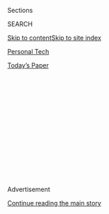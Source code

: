 <div id="app">

<div>

<div>

<div>

<div class="NYTAppHideMasthead css-1q2w90k e1suatyy0">

<div class="section css-ui9rw0 e1suatyy2">

<div class="css-eph4ug er09x8g0">

<div class="css-6n7j50">

</div>

<span class="css-1dv1kvn">Sections</span>

<div class="css-10488qs">

<span class="css-1dv1kvn">SEARCH</span>

</div>

[Skip to content](#site-content)[Skip to site index](#site-index)

</div>

<div id="masthead-section-label" class="css-1wr3we4 eaxe0e00">

[Personal
Tech](https://www.nytimes3xbfgragh.onion/section/technology/personaltech)

</div>

<div class="css-10698na e1huz5gh0">

</div>

</div>

<div id="masthead-bar-one" class="section hasLinks css-15hmgas e1csuq9d3">

<div class="css-uqyvli e1csuq9d0">

</div>

<div class="css-1uqjmks e1csuq9d1">

</div>

<div class="css-9e9ivx">

[](https://myaccount.nytimes3xbfgragh.onion/auth/login?response_type=cookie&client_id=vi)

</div>

<div class="css-1bvtpon e1csuq9d2">

[Today’s
Paper](https://www.nytimes3xbfgragh.onion/section/todayspaper)

</div>

</div>

</div>

</div>

<div data-aria-hidden="false">

<div id="site-content" data-role="main">

<div>

<div class="css-1aor85t" style="opacity:0.000000001;z-index:-1;visibility:hidden">

<div class="css-1hqnpie">

<div class="css-epjblv">

<span class="css-17xtcya">[Personal
Tech](/section/technology/personaltech)</span><span class="css-x15j1o">|</span><span class="css-fwqvlz">Google
Pixel 3A Review: The $400 Smartphone You’ve Been Waiting
For</span>

</div>

<div class="css-k008qs">

<div class="css-1iwv8en">

<span class="css-18z7m18"></span>

<div>

</div>

</div>

<span class="css-1n6z4y">https://nyti.ms/2Wu4Wza</span>

<div class="css-1705lsu">

<div class="css-4xjgmj">

<div class="css-4skfbu" data-role="toolbar" data-aria-label="Social Media Share buttons, Save button, and Comments Panel with current comment count" data-testid="share-tools">

  - 
  - 
  - 
  - 
    
    <div class="css-6n7j50">
    
    </div>

  - 

</div>

</div>

</div>

</div>

</div>

</div>

<div id="NYT_TOP_BANNER_REGION" class="css-13pd83m">

</div>

<div id="top-wrapper" class="css-1sy8kpn">

<div id="top-slug" class="css-l9onyx">

Advertisement

</div>

[Continue reading the main
story](#after-top)

<div class="ad top-wrapper" style="text-align:center;height:100%;display:block;min-height:250px">

<div id="top" class="place-ad" data-position="top" data-size-key="top">

</div>

</div>

<div id="after-top">

</div>

</div>

<div>

<div id="sponsor-wrapper" class="css-1hyfx7x">

<div id="sponsor-slug" class="css-19vbshk">

Supported by

</div>

[Continue reading the main
story](#after-sponsor)

<div id="sponsor" class="ad sponsor-wrapper" style="text-align:center;height:100%;display:block">

</div>

<div id="after-sponsor">

</div>

</div>

<div class="css-186x18t">

tech Fix

</div>

<div class="css-1vkm6nb ehdk2mb0">

# Google Pixel 3A Review: The $400 Smartphone You’ve Been Waiting For

</div>

The first midrange Pixel is packed with innovations, without a shocking
price.

<div class="css-79elbk" data-testid="photoviewer-wrapper">

<div class="css-z3e15g" data-testid="photoviewer-wrapper-hidden">

</div>

<div class="css-1a48zt4 ehw59r15" data-testid="photoviewer-children">

![<span class="css-cnj6d5 e1z0qqy90" itemprop="copyrightHolder"><span class="css-1ly73wi e1tej78p0">Credit...</span><span><span>Damien
Maloney for The New York
Times</span></span></span>](https://static01.graylady3jvrrxbe.onion/images/2019/05/08/business/08techfix/merlin_154476501_96d369ce-9f02-4432-997c-8a87aca541b3-articleLarge.jpg?quality=75&auto=webp&disable=upscale)

</div>

</div>

<div class="css-18e8msd">

<div class="css-vp77d3 epjyd6m0">

<div class="css-hus3qt ey68jwv0" data-aria-hidden="true">

[![Brian X.
Chen](https://static01.graylady3jvrrxbe.onion/images/2018/02/16/multimedia/author-brian-x-chen/author-brian-x-chen-thumbLarge.jpg
"Brian X. Chen")](https://www.nytimes3xbfgragh.onion/by/brian-x-chen)

</div>

<div class="css-1baulvz">

By [<span class="css-1baulvz last-byline" itemprop="name">Brian X.
Chen</span>](https://www.nytimes3xbfgragh.onion/by/brian-x-chen)

</div>

</div>

  - May 7,
    2019

  - 
    
    <div class="css-4xjgmj">
    
    <div class="css-d8bdto" data-role="toolbar" data-aria-label="Social Media Share buttons, Save button, and Comments Panel with current comment count" data-testid="share-tools">
    
      - 
      - 
      - 
      - 
        
        <div class="css-6n7j50">
        
        </div>
    
      - 
    
    </div>
    
    </div>

</div>

</div>

<div class="section meteredContent css-1r7ky0e" name="articleBody" itemprop="articleBody">

<div class="css-1fanzo5 StoryBodyCompanionColumn">

<div class="css-53u6y8">

Dear readers, I hear you: Plenty of you are making it loud and clear
that you are frustrated with today’s smartphone prices, which are
approaching the cost of a decent used car.

I’ve read your testy emails about skyrocketing prices for devices like
Apple’s $1,100 iPhone XS Max and Samsung’s $2,000 [Galaxy
Fold](https://www.nytimes3xbfgragh.onion/2019/04/18/technology/samsung-galaxy-screen.html).
I’ve seen your anguish in the comments on our [smartphone
reviews](https://www.nytimes3xbfgragh.onion/2018/10/23/technology/personaltech/apple-iphone-xr-review.html).
[Sales of smartphones are slowing
down](https://www.idc.com/getdoc.jsp?containerId=prUS45042319)
worldwide, researchers say, partly because people are turned off by the
escalating costs.

So this will probably come as good news. As of Tuesday, Google is
selling the Pixel 3A, a new version of its popular Pixel smartphone, for
about $400 — or roughly half the price of its high-end phones. It is the
first time that Google is introducing its Pixel phones for the midrange
and low-end market.

“We’re seeing the fatigue with some of the flagship pricing of
smartphones going up and up and up, and people thinking, ‘You know, five
years ago I could buy the best possible phone for half this price,’”
said Brian Rakowski, a vice president of product management for Google.

</div>

</div>

<div class="css-1fanzo5 StoryBodyCompanionColumn">

<div class="css-53u6y8">

The Pixel 3A lacks some frills you may find in premium devices, like
wireless charging and water resistance. But based on my tests, it is a
great value. It’s fast and capable with a very good camera and a
nice-looking screen — and, yes, especially for this price.

I wouldn’t hesitate to recommend this phone to those who don’t mind
going without some cutting-edge features. In fact, the Pixel 3A is so
satisfying that at this point, I might hesitate to recommend its $800
counterpart, the
[Pixel 3](https://www.nytimes3xbfgragh.onion/2018/10/15/technology/personaltech/google-pixel-3-review.html),
to people other than gear heads and tech enthusiasts. While I rated the
Pixel 3 an excellent Android phone last fall, it is not
two-times-the-cost better than the Pixel 3A.

Here were my impressions after a week of testing the Pixel 3A.

## Smarts where it matters

</div>

</div>

<div class="css-79elbk" data-testid="photoviewer-wrapper">

<div class="css-z3e15g" data-testid="photoviewer-wrapper-hidden">

</div>

<div class="css-1a48zt4 ehw59r15" data-testid="photoviewer-children">

![<span class="css-16f3y1r e13ogyst0" data-aria-hidden="true">The Pixel
3A can produce photos in portrait mode, which sharpens objects in the
foreground while gently blurring the
background.</span><span class="css-cnj6d5 e1z0qqy90" itemprop="copyrightHolder"><span class="css-1ly73wi e1tej78p0">Credit...</span><span>Brian
X. Chen for The New York
Times</span></span>](https://static01.graylady3jvrrxbe.onion/images/2019/05/07/business/07techfix/96d2773f78084af599f590460396ecaf-articleLarge.jpg?quality=75&auto=webp&disable=upscale)

</div>

</div>

<div class="css-1fanzo5 StoryBodyCompanionColumn">

<div class="css-53u6y8">

The high-end Pixel 3 was widely lauded for its camera system, which has
software features powered by artificial intelligence and machine
learning. Fortunately, the Pixel’s most important camera features are
also baked into the Pixel 3A.

</div>

</div>

<div class="css-1fanzo5 StoryBodyCompanionColumn">

<div class="css-53u6y8">

Among the clever camera features is a software mode called Night Sight,
which makes photos taken in low light look as if they had been shot in
normal conditions, without a flash. Google accomplishes this with some
A.I. sorcery that involves taking a burst of photos with short exposures
and reassembling them into an
image.

</div>

</div>

<div class="css-79elbk" data-testid="photoviewer-wrapper">

<div class="css-z3e15g" data-testid="photoviewer-wrapper-hidden">

</div>

<div class="css-1a48zt4 ehw59r15" data-testid="photoviewer-children">

<div class="css-1xdhyk6 erfvjey0">

<span class="css-1ly73wi e1tej78p0">Image</span>

<div class="css-zjzyr8">

<div data-testid="lazyimage-container" style="height:515.5555555555555px">

</div>

</div>

</div>

<span class="css-16f3y1r e13ogyst0" data-aria-hidden="true">Night Sight
makes photos shot in low light look as if they had been taken in normal
lighting.</span><span class="css-cnj6d5 e1z0qqy90" itemprop="copyrightHolder"><span class="css-1ly73wi e1tej78p0">Credit...</span><span>Brian
X. Chen for The New York Times</span></span>

</div>

</div>

<div class="css-1fanzo5 StoryBodyCompanionColumn">

<div class="css-53u6y8">

I was delighted to see that Night Sight worked well with the Pixel 3A.
It was especially useful indoor, like in dimly lit restaurants or rooms.
In one test, I dimmed my bedroom lamp to the lowest setting and took a
photo of my dog as he slept. The image looked nicely lit up without
seeming unnatural. With smartphones that lacked a similar low-light
mode, including Samsung Galaxy phones or iPhones, the photos came out
very dark.

The Pixel 3A can also shoot images with portrait mode, also known as the
bokeh effect, which puts the picture’s main subject in sharp focus while
gently blurring the background. Portrait mode was effective at producing
artsy-looking pictures of red flowers in a garden and of my dogs in a
field.

However, in some photos of people, portrait mode made faces look grainy
and unappealing. Google said that in my test shots, more light was
coming from the background than from the person’s face. To capture both
the face and the background, the Pixel 3A added noise to their faces,
the company said. Anecdotally, I’ve had better results with portrait
mode on the pricier Pixel 3 and iPhones.

Otherwise, normal shots in good lighting consistently looked crisp and
clear, with nice shadow detail. Like other Google phones I have tested,
the Pixel 3A left colors looking colder and slightly less natural than
photos taken with an iPhone.

Still, on average, the Pixel 3A has a very good camera that plenty of
people will enjoy. In [cheaper phones in years
past](https://www.nytimes3xbfgragh.onion/2018/02/28/technology/personaltech/cheaper-smartphone.html),
a low-quality camera was always the biggest downside, but the Pixel 3A’s
camera isn’t much of a compromise.

## Insignificant trade-offs

Other features missing from the Pixel 3A include support for wireless
charging, a wide-angle lens on its front-facing camera and water
resistance. Most of these omissions are negligible.

</div>

</div>

<div class="css-1fanzo5 StoryBodyCompanionColumn">

<div class="css-53u6y8">

Wireless charging is a neat innovation, but it’s a novelty. The
technology relies on magnetic induction, which uses an electrical
current to generate a magnetic field, creating voltage that powers the
phone.

My problem with wireless charging? Wires are still involved. While you
don’t have to plug a cable into the phone, the accessories themselves —
like charging pads or stands — have to be hooked up to a power outlet.
There are only a few times when [charging with induction is more
practical](https://www.nytimes3xbfgragh.onion/2018/10/03/technology/personaltech/wireless-charging-pros-cons.html)
than charging with a wire.

With no wide-angle lens for the front-facing camera, the framing won’t
be as broad when you take a selfie that includes lots of people. As an
older millennial with no interest in taking selfies, I can live without
that
feature.

</div>

</div>

<div class="css-a7yk8a e73j0it0">

<div class="css-1xdhyk6 erfvjey0">

<span class="css-1ly73wi e1tej78p0">Image</span>

<div class="css-zjzyr8">

<div data-testid="lazyimage-container" style="height:515.5555555555555px">

</div>

</div>

</div>

<span class="css-cnj6d5 e1z0qqy90" itemprop="copyrightHolder"><span class="css-1ly73wi e1tej78p0">Credit...</span><span>Damien
Maloney for The New York
Times</span></span>

<div class="css-1xdhyk6 erfvjey0">

<span class="css-1ly73wi e1tej78p0">Image</span>

<div class="css-zjzyr8">

<div data-testid="lazyimage-container" style="height:515.5555555555555px">

</div>

</div>

</div>

<span class="css-cnj6d5 e1z0qqy90" itemprop="copyrightHolder"><span class="css-1ly73wi e1tej78p0">Credit...</span><span>Damien
Maloney for The New York Times</span></span>

</div>

<div class="css-1fanzo5 StoryBodyCompanionColumn">

<div class="css-53u6y8">

The biggest downside is the lack of waterproofing. Many people’s gadgets
have fallen victim to heavy rain or spilled beverages. Still, this isn’t
a deal breaker. Plenty of accessory makers sell inexpensive cases and
pouches that protect phones from water damage. Or you can just be extra
careful around liquids.

The other trade-offs are even less significant. The Pixel 3A is slightly
slower than the Pixel 3, but not noticeably. The cheaper phone’s screen
also has marginally less accurate colors than the high-end Pixel’s
display, but you would need to hold the devices side by side and look
very closely to notice the difference.

There is one upside to the omissions: The Pixel 3A includes a headphone
jack, which many high-end smartphones eliminated to make room for other
advanced components. So you can still quickly plug in a pair of
headphones without shelling out for [wireless
earbuds](https://www.nytimes3xbfgragh.onion/2019/04/03/technology/personaltech/apple-airpods-review.html).

</div>

</div>

<div class="css-1fanzo5 StoryBodyCompanionColumn">

<div class="css-53u6y8">

## Bottom line

There’s little that casual technology users would want from a phone that
the Pixel 3A doesn’t provide.

The device works well with Google’s software and internet services,
which many already rely on. It will be sold through a large number of
retailers where customers can get technical support, including Verizon
Wireless, Sprint and T-Mobile in the United States; Google is also
selling the device in Canada, Taiwan, Ireland, Spain, Japan and India,
among other countries. People can buy a model with a 5.6-inch screen for
$400 or a model with a six-inch screen for $480.

In many ways, the Pixel 3A feels like the phone Google should have
delivered in the first place. The internet company built a reputation on
making its products free or cheap and thereby accessible to as broad an
audience as possible. With the Pixel’s latest iteration, Google is
making a statement that many will agree with: Communication devices
should be a tool for everyone, not just the elite.

</div>

</div>

</div>

<div>

</div>

<div>

</div>

<div>

</div>

<div>

<div id="bottom-wrapper" class="css-1ede5it">

<div id="bottom-slug" class="css-l9onyx">

Advertisement

</div>

[Continue reading the main
story](#after-bottom)

<div id="bottom" class="ad bottom-wrapper" style="text-align:center;height:100%;display:block;min-height:90px">

</div>

<div id="after-bottom">

</div>

</div>

</div>

</div>

</div>

## Site Index

<div>

</div>

## Site Information Navigation

  - [© <span>2020</span> <span>The New York Times
    Company</span>](https://help.nytimes3xbfgragh.onion/hc/en-us/articles/115014792127-Copyright-notice)

<!-- end list -->

  - [NYTCo](https://www.nytco.com/)
  - [Contact
    Us](https://help.nytimes3xbfgragh.onion/hc/en-us/articles/115015385887-Contact-Us)
  - [Work with us](https://www.nytco.com/careers/)
  - [Advertise](https://nytmediakit.com/)
  - [T Brand Studio](http://www.tbrandstudio.com/)
  - [Your Ad
    Choices](https://www.nytimes3xbfgragh.onion/privacy/cookie-policy#how-do-i-manage-trackers)
  - [Privacy](https://www.nytimes3xbfgragh.onion/privacy)
  - [Terms of
    Service](https://help.nytimes3xbfgragh.onion/hc/en-us/articles/115014893428-Terms-of-service)
  - [Terms of
    Sale](https://help.nytimes3xbfgragh.onion/hc/en-us/articles/115014893968-Terms-of-sale)
  - [Site
    Map](https://spiderbites.nytimes3xbfgragh.onion)
  - [Help](https://help.nytimes3xbfgragh.onion/hc/en-us)
  - [Subscriptions](https://www.nytimes3xbfgragh.onion/subscription?campaignId=37WXW)

</div>

</div>

</div>

</div>
